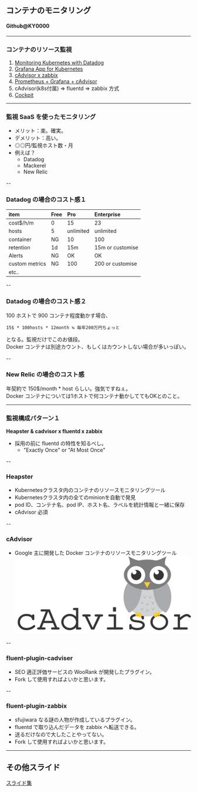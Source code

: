 ## コンテナのモニタリング

#### Github@KY0000

---

### コンテナのリソース監視

1. [Monitoring Kubernetes with Datadog](https://www.datadoghq.com/ja/blog/monitoring-kubernetes-datadog/)
1. [Grafana App for Kubernetes](https://github.com/grafana/kubernetes-app)
1. [cAdvisor x zabbix](https://www.zabbix.com/img/zabconf2015_jp/presentations/04_zabconf2015_watanabe.pdf)
1. [Prometheus + Grafana + cAdvisor](http://bit.ly/2pIxRDP)
1. cAdvisor(k8s付属) ⇒ fluentd ⇒ zabbix 方式
1. [Cockpit](http://red.ht/2DpFzEZ)

---

### 監視 SaaS を使ったモニタリング

- メリット：楽。確実。
- デメリット：高い。
- ◎◎円/監視ホスト数・月
- 例えば？
  - Datadog
  - Mackerel
  - New Relic

--

### Datadog の場合のコスト感１

|item          |Free|Pro       |Enterprise      |
|:-------------|:---|:---------|:---------------|
|cost$/h/m     |0   |15        |23              |
|hosts         |5   |unlimited |unlimited       |
|container     |NG  |10        |100             |
|retention     |1d  |15m       |15m or customise|
|Alerts        |NG  |OK        |OK              |
|custom metrics|NG  |100       |200 or customise|
|etc..         |    |          |                |

--

### Datadog の場合のコスト感２

100 ホストで 900 コンテナ程度動かす場合、  
  
`15$ * 100hosts * 12month ≒ 毎年200万円ちょっと`  
  
となる。監視だけでこのお値段。  
Docker コンテナは別途カウント、もしくはカウントしない場合が多いっぽい。

--

### New Relic の場合のコスト感

年契約で 150$/month * host らしい。強気ですねぇ。  
Docker コンテナについては1ホストで何コンテナ動かしててもOKとのこと。

---

### 監視構成パターン１

**Heapster & cadvisor x fluentd x zabbix**

- 採用の前に fluentd の特性を知るべし。
  - "Exactly Once" or "At Most Once"

--

### Heapster

- Kubernetesクラスタ内のコンテナのリソースモニタリングツール
- Kubernetesクラスタ内の全てのminionを自動で発見
- pod ID、コンテナ名、pod IP、ホスト名、ラベルを統計情報と一緒に保存
- cAdvisor 必須

--

### cAdvisor

- Google 主に開発した Docker コンテナのリソースモニタリングツール
![cadvisor-logo](images/cadvisor-logo.png)

--

### fluent-plugin-cadviser

- SEO 適正評価サービスの WooRank が開発したプラグイン。
- Fork して使用すればよいかと思います。

--

### fluent-plugin-zabbix

- sfujiwara なる謎の人物が作成しているプラグイン。
- fluentd で取り込んだデータを zabbix へ転送できる。
- 送るだけなので大したことやってない。
- Fork して使用すればよいかと思います。

---

## その他スライド

[スライド集](../index.html)
